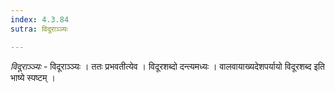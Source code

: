 ```yaml
---
index: 4.3.84
sutra: विदूराञ्ञ्यः

---
```

_विदूराञ्ञ्यः_ - विदूराञ्ञ्यः । ततः प्रभवतीत्येव । विदूरशब्दो दन्त्यमध्यः । वालवायाख्यदेशपर्यायो विदूरशब्द इति भाष्ये स्पष्टम् । 